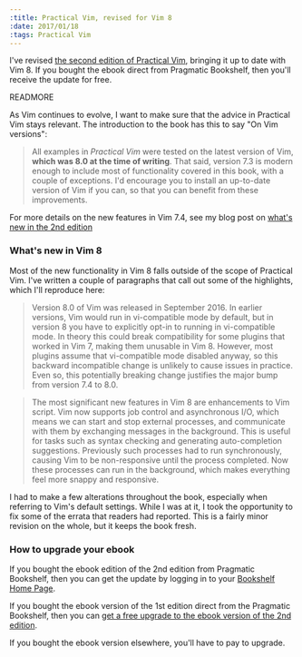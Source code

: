 ```yaml
--- 
:title: Practical Vim, revised for Vim 8
:date: 2017/01/18
:tags: Practical Vim
---
```


I've revised [the second edition of Practical Vim][dnvim2], bringing it up to date with Vim 8.
If you bought the ebook direct from Pragmatic Bookshelf, then you'll receive the update for free.

[dnvim2]: https://pragprog.com/book/dnvim2/practical-vim-second-edition

READMORE

As Vim continues to evolve, I want to make sure that the advice in Practical Vim stays relevant.
The introduction to the book has this to say "On Vim versions":

> All examples in <em>Practical Vim</em> were tested on the latest version of Vim, <strong>which was 8.0 at the time of writing</strong>. That said, version 7.3 is modern enough to include most of functionality covered in this book, with a couple of exceptions. I'd encourage you to install an up-to-date version of Vim if you can, so that you can benefit from these improvements.

For more details on the new features in Vim 7.4, see my blog post on [what's new in the 2nd edition][new-in-2]

### What's new in Vim 8

Most of the new functionality in Vim 8 falls outside of the scope of Practical Vim.
I've written a couple of paragraphs that call out some of the highlights, which I'll reproduce here:

> Version 8.0 of Vim was released in September 2016. In earlier versions, Vim would run in vi-compatible mode by default, but in version 8 you have to explicitly opt-in to running in vi-compatible mode. In theory this could break compatibility for some plugins that worked in Vim 7, making them unusable in Vim 8. However, most plugins assume that vi-compatible mode disabled anyway, so this backward incompatible change is unlikely to cause issues in practice. Even so, this potentially breaking change justifies the major bump from version 7.4 to 8.0.

> The most significant new features in Vim 8 are enhancements to Vim script. Vim now supports job control and asynchronous I/O, which means we can start and stop external processes, and communicate with them by exchanging messages in the background. This is useful for tasks such as syntax checking and generating auto-completion suggestions. Previously such processes had to run synchronously, causing Vim to be non-responsive until the process completed. Now these processes can run in the background, which makes everything feel more snappy and responsive.

I had to make a few alterations throughout the book, especially when referring to Vim's default settings.
While I was at it, I took the opportunity to fix some of the errata that readers had reported.
This is a fairly minor revision on the whole, but it keeps the book fresh.

### How to upgrade your ebook

If you bought the ebook edition of the 2nd edition from Pragmatic Bookshelf, then you can get the update by logging in to your [Bookshelf Home Page](http://pragprog.com/my_account).

If you bought the ebook version of the 1st edition direct from the Pragmatic Bookshelf, then you can [get a free upgrade to the ebook version of the 2nd edition][upgrade].

If you bought the ebook version elsewhere, you'll have to pay to upgrade.

[new-in-2]: /blog/2015/11/whats-new-in-practical-vim-2nd-edition/
[upgrade]: /blog/2015/11/upgrade-to-practical-vim-2nd-edition/

